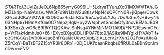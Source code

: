 $START$cA3UyIZaJeOL6Np865ymyG096lU+5LdryaTYunuXc01MXWWTAhJGMZLk4p+Na9AnsVJMW5tFo9N1JzW2u8tlswNpN4sQP0YN0R+jKIpqerCowkXPrzddGKzV3QWBiR2OkOax4ntLirK2uf6eAUpGcLXJq+/Do/b3mXvHBwyNk03NHp6YH9inAKf6m0C7NepzjHqkHpy2W/dphwtSns3eOfy3ncvBEMhJB09k9XSnxZuwO6aB9R5YTQQKAwIlSnNsq4YNhMjNMOTAt9D/FNP2tEawmOFup+YtFlak4dmhJs0+66+EXyoBXgqCDLHPOA78to9/jASIke9lMYgIkHYVAbTlf+o3QHGGQsDV90kXqaoBhiYQaMcUewz0lpb/3jALLcrv2+Xyn2O2FbAzlUIaQZ5rCqY+BaTsEF2Z1SoYR3lr8ORp1+0DjDUKlfoasnRbqba6flRUL0aBDn9orJmnDw==$END$